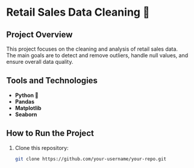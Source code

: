 # Retail Sales Data Cleaning 🛒

## Project Overview
This project focuses on the cleaning and analysis of retail sales data.  
The main goals are to detect and remove outliers, handle null values, and ensure overall data quality.  

## Tools and Technologies
- **Python 🐍**  
- **Pandas**  
- **Matplotlib**  
- **Seaborn**  

## How to Run the Project
1. Clone this repository:  
   ```bash
   git clone https://github.com/your-username/your-repo.git
